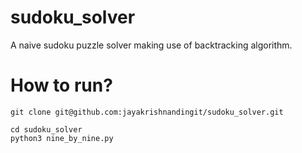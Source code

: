 # sudoku_solver
A naive sudoku puzzle solver making use of backtracking algorithm.

# How to run?
```
git clone git@github.com:jayakrishnandingit/sudoku_solver.git

cd sudoku_solver
python3 nine_by_nine.py
```
